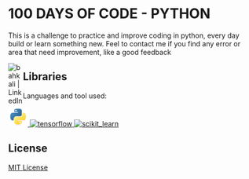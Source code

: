 # 100 DAYS OF CODE - PYTHON

This is a challenge to practice and improve coding in python, every day build or learn something new.
Feel to contact me if you find any error or area that need improvement, like a good feedback

<p align="left"> 
<a href="https://www.linkedin.com/in/kaly-mamadou" target="_blank">
<img align="left" alt="bahkali | LinkedIn" width="30px" src="https://img.icons8.com/color/48/000000/linkedin.png" />
</a>
 </p>

## Libraries

Languages and tool used:

<p> <a href="https://www.python.org" target="_blank">
<img src="https://raw.githubusercontent.com/devicons/devicon/master/icons/python/python-original.svg" alt="python" width="40" height="40"/> </a>
<a href="https://www.tensorflow.org" target="_blank"> <img src="https://www.vectorlogo.zone/logos/tensorflow/tensorflow-icon.svg" alt="tensorflow" width="40" height="40"/> </a>
<a href="https://scikit-learn.org/" target="_blank"> <img src="https://upload.wikimedia.org/wikipedia/commons/0/05/Scikit_learn_logo_small.svg" alt="scikit_learn" width="40" height="40"/> </a>
</p>

## License

[MIT License](LICENSE)
